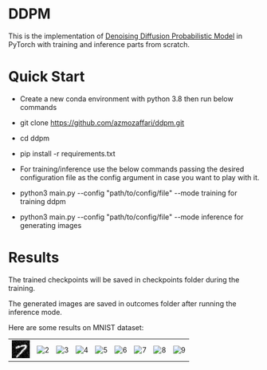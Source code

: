 # DDPM

This is the implementation of [Denoising Diffusion Probabilistic Model](https://arxiv.org/abs/2006.11239) in PyTorch with training and inference parts from scratch.


# Quick Start
* Create a new conda environment with python 3.8 then run below commands

* git clone https://github.com/azmozaffari/ddpm.git

* cd ddpm

* pip install -r requirements.txt

* For training/inference use the below commands passing the desired configuration file as the config argument in case you want to play with it.

* python3 main.py --config "path/to/config/file" --mode training       for training ddpm

* python3 main.py --config "path/to/config/file" --mode inference      for generating images

# Results
The trained checkpoints will be saved in checkpoints folder during the training.

The generated images are saved in outcomes folder after running the inference mode.

Here are some results on MNIST dataset:

<table>
  <tr>
    <td> <img src="./images/111.jpg"  alt="1" width = 36px height = 36px ></td>    
    <td><img src="./images/img/221.jpg" alt="2" width = 36px height = 36px></td>    
    <td><img src="./images/img/331.jpg" alt="3" width = 36px height = 36px></td>    
    <td><img src="./images/img/441.jpg" alt="4" width = 36px height = 36px></td>    
    <td><img src="./images/img/551.jpg" alt="5" width = 36px height = 36px></td>    
    <td><img src="./images/img/661.jpg" alt="6" width = 36px height = 36px></td>    
    <td><img src="./images/img/771.jpg" alt="7" width = 36px height = 36px></td>    
    <td><img src="./images/img/881.jpg" alt="8" width = 36px height = 36px></td>    
    <td><img src="./images/img/991.jpg" alt="9" width = 36px height = 36px></td>
  </tr> 
</table>
